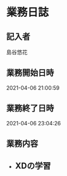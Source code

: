 # 業務日誌

## 記入者

島谷悠花

## 業務開始日時

2021-04-06 21:00:59

## 業務終了日時

2021-04-06 23:04:26

## 業務内容

- XDの学習
	- 
